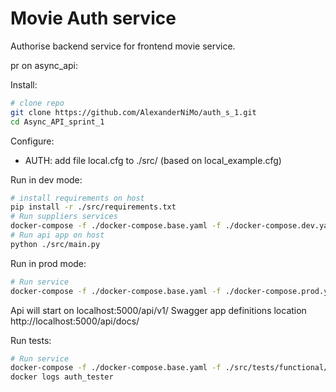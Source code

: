 # Movie Auth service 
Authorise backend service for frontend movie service. 

pr on async_api: 

Install:

```bash
# clone repo
git clone https://github.com/AlexanderNiMo/auth_s_1.git
cd Async_API_sprint_1

```

Configure:

 - AUTH: add file local.cfg to ./src/ (based on local_example.cfg)
 

Run in dev mode:

```bash
# install requirements on host
pip install -r ./src/requirements.txt
# Run suppliers services  
docker-compose -f ./docker-compose.base.yaml -f ./docker-compose.dev.yaml up --build
# Run api app on host
python ./src/main.py
```

Run in prod mode:

```bash 
# Run service
docker-compose -f ./docker-compose.base.yaml -f ./docker-compose.prod.yaml up --build -d
```

Api will start on localhost:5000/api/v1/
Swagger app definitions location http://localhost:5000/api/docs/

Run tests:
```bash 
# Run service
docker-compose -f ./docker-compose.base.yaml -f ./src/tests/functional/docker-compose.test.yaml up --build -d
docker logs auth_tester
```